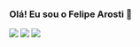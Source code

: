 <div>
  
  ### Olá! Eu sou o Felipe Arosti 👋
 
  <a href="https://instagram.com/felipearosti" alvo="_em branco"><img src="https://img.shields.io/badge/-Instagram-%23E4405F?style=for-the-badge&logo=instagram&logoColor=white" alvo="_em branco"></a>
  <a href = "mailto:felipearostif18@gmail.com"><img src="https://img.shields.io/badge/-Gmail-%23333?style=for-the-badge&logo=gmail&logoColor=white" alvo="_em branco"></a>
  <a href="https://www.linkedin.com/in/felipe-arosti/" alvo="_em branco"><img src="https://img.shields.io/badge/-LinkedIn-%230077B5?style=for-the-badge&logo=linkedin&logoColor=white" alvo="_em branco"></a> 
</div>
